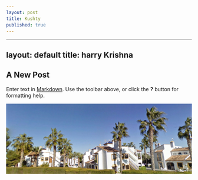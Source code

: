 ```yaml
---
layout: post
title: Kushty
published: true
---
```


---
layout: default
title: harry Krishna
---
## A New Post

Enter text in [Markdown](http://daringfireball.net/projects/markdown/). Use the toolbar above, or click the **?** button for formatting help.

![My Wonderful Home in Villamartin](/images/VMartin.jpeg)
